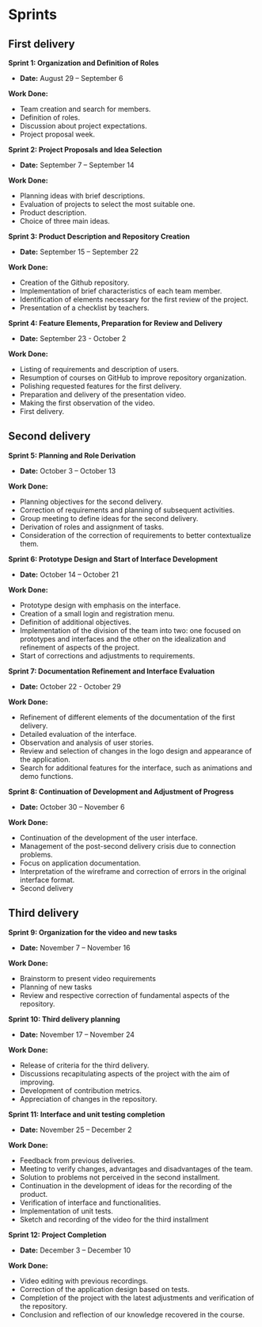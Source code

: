 # Sprints
## First delivery

**Sprint 1: Organization and Definition of Roles**

- **Date:** August 29 – September 6

**Work Done:**

- Team creation and search for members.
- Definition of roles.
- Discussion about project expectations.
- Project proposal week.

**Sprint 2: Project Proposals and Idea Selection**

- **Date:** September 7 – September 14

**Work Done:**

- Planning ideas with brief descriptions.
- Evaluation of projects to select the most suitable one.
-   Product description.
- Choice of three main ideas.

**Sprint 3: Product Description and Repository Creation**

- **Date:** September 15 – September 22

**Work Done:**

- Creation of the Github repository.
- Implementation of brief characteristics of each team member.
- Identification of elements necessary for the first review of the project.
- Presentation of a checklist by teachers.

**Sprint 4: Feature Elements, Preparation for Review and Delivery**

- **Date:** September 23 - October 2

 **Work Done:**

- Listing of requirements and description of users.
- Resumption of courses on GitHub to improve repository organization.
- Polishing requested features for the first delivery.
- Preparation and delivery of the presentation video.
- Making the first observation of the video.
-   First delivery.
## Second delivery
**Sprint 5: Planning and Role Derivation**

- **Date:** October 3 – October 13

 **Work Done:**

- Planning objectives for the second delivery.
- Correction of requirements and planning of subsequent activities.
- Group meeting to define ideas for the second delivery.
- Derivation of roles and assignment of tasks.
- Consideration of the correction of requirements to better contextualize them.

**Sprint 6: Prototype Design and Start of Interface Development**

- **Date:** October 14 – October 21

 **Work Done:**

- Prototype design with emphasis on the interface.
- Creation of a small login and registration menu.
- Definition of additional objectives.
- Implementation of the division of the team into two: one focused on prototypes and interfaces and the other on the idealization and refinement of aspects of the project.
- Start of corrections and adjustments to requirements.

**Sprint 7: Documentation Refinement and Interface Evaluation**

- **Date:** October 22 - October 29

 **Work Done:**

- Refinement of different elements of the documentation of the first delivery.
- Detailed evaluation of the interface.
- Observation and analysis of user stories.
- Review and selection of changes in the logo design and appearance of the application.
- Search for additional features for the interface, such as animations and demo functions.

**Sprint 8: Continuation of Development and Adjustment of Progress**

- **Date:** October 30 – November 6

**Work Done:**

- Continuation of the development of the user interface.
- Management of the post-second delivery crisis due to connection problems.
- Focus on application documentation.
- Interpretation of the wireframe and correction of errors in the original interface format.
-   Second delivery
## Third delivery
**Sprint 9: Organization for the video and new tasks**

- **Date:** November 7 – November 16

 **Work Done:**

- Brainstorm to present video requirements
- Planning of new tasks
- Review and respective correction of fundamental aspects of the repository.

**Sprint 10: Third delivery planning**

- **Date:** November 17 – November 24

 **Work Done:**

- Release of criteria for the third delivery.
- Discussions recapitulating aspects of the project with the aim of improving.
- Development of contribution metrics.
- Appreciation of changes in the repository.

**Sprint 11: Interface and unit testing completion**

- **Date:** November 25 – December 2

 **Work Done:**

- Feedback from previous deliveries.
- Meeting to verify changes, advantages and disadvantages of the team.
- Solution to problems not perceived in the second installment.
- Continuation in the development of ideas for the recording of the product.
- Verification of interface and functionalities.
- Implementation of unit tests.
- Sketch and recording of the video for the third installment


**Sprint 12: Project Completion**

- **Date:** December 3 – December 10

 **Work Done:**

- Video editing with previous recordings.
- Correction of the application design based on tests.
- Completion of the project with the latest adjustments and verification of the repository.
- Conclusion and reflection of our knowledge recovered in the course.

